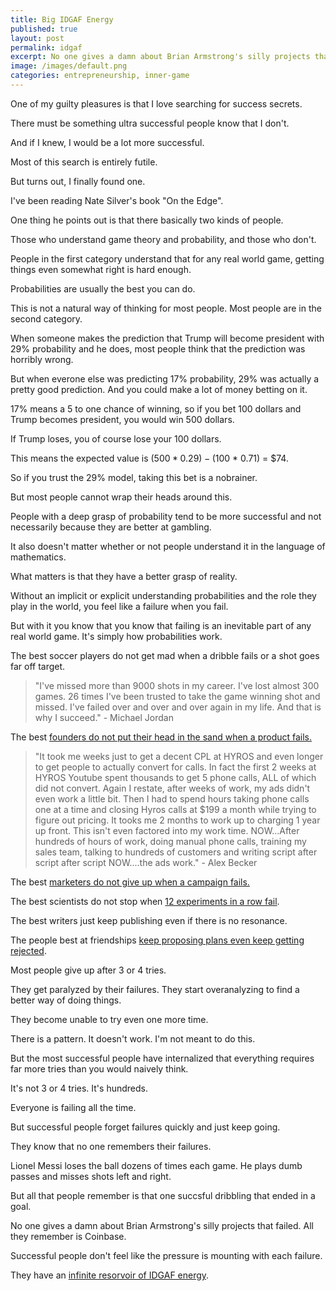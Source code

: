 ```yaml
---
title: Big IDGAF Energy
published: true
layout: post
permalink: idgaf
excerpt: No one gives a damn about Brian Armstrong's silly projects that failed. All they remember is Coinbase.
image: /images/default.png
categories: entrepreneurship, inner-game
---
```


One of my guilty pleasures is that I love searching for success secrets.

There must be something ultra successful people know that I don't.

And if I knew, I would be a lot more successful.

Most of this search is entirely futile.

But turns out, I finally found one.

I've been reading Nate Silver's book "On the Edge". 

One thing he points out is that there basically two kinds of people.

Those who understand game theory and probability, and those who don't.

People in the first category understand that for any real world game, getting things even somewhat right is hard enough. 

Probabilities are usually the best you can do.

This is not a natural way of thinking for most people. Most people are in the second category.

When someone makes the prediction that Trump will become president with 29% probability and he does, most people think that the prediction was horribly wrong.

But when everone else was predicting 17% probability, 29% was actually a pretty good prediction. And you could make a lot of money betting on it.

17% means a 5 to one chance of winning, so if you bet 100 dollars and Trump becomes president, you would win 500 dollars.

If Trump loses, you of course lose your 100 dollars.

This means the expected value is ($500 * 0.29) - ($100 * 0.71) = $74.

So if you trust the 29% model, taking this bet is a nobrainer.

But most people cannot wrap their heads around this.

People with a deep grasp of probability tend to be more successful and not necessarily because they are better at gambling.

It also doesn't matter whether or not people understand it in the language of mathematics.

What matters is that they have a better grasp of reality.

Without an implicit or explicit understanding probabilities and the role they play in the world, you feel like a failure when you fail.

But with it you know that you know that failing is an inevitable part of any real world game. It's simply how probabilities work.

The best soccer players do not get mad when a dribble fails or a shot goes far off target.

> "I've missed more than 9000 shots in my career. I've lost almost 300 games. 26 times I've been trusted to take the game winning shot and missed. I've failed over and over and over again in my life. And that is why I succeed." - Michael Jordan

The best [founders do not put their head in the sand when a product fails.](https://x.com/levelsio/status/1457315274466594817)

> "It took me weeks just to get a decent CPL at HYROS and even longer to get people to actually convert for calls. In fact the first 2 weeks at HYROS Youtube spent thousands to get 5 phone calls, ALL of which did not convert. Again I restate, after weeks of work, my ads didn't even work a little bit. Then I had to spend hours taking phone calls one at a time and closing Hyros calls at $199 a month while trying to figure out pricing. It tooks me 2 months to work up to charging 1 year up front. This isn't even factored into my work time. NOW...After hundreds of hours of work, doing manual phone calls, training my sales team, talking to hundreds of customers and writing script after script after script NOW....the ads work." - Alex Becker

The best [marketers do not give up when a campaign fails.](https://x.com/hammer_mt/status/1821240053768864025)

The best scientists do not stop when [12 experiments in a row fail](https://www.smithsonianmag.com/innovation/7-epic-fails-brought-to-you-by-the-genius-mind-of-thomas-edison-180947786/).

The best writers just keep publishing even if there is no resonance.

The people best at friendships [keep proposing plans even keep getting rejected](https://x.com/moseskagan/status/1764644880289259816).

Most people give up after 3 or 4 tries.

They get paralyzed by their failures. They start overanalyzing to find a better way of doing things.

They become unable to try even one more time.

There is a pattern. It doesn't work. I'm not meant to do this.

But the most successful people have internalized that everything requires far more tries than you would naively think.

It's not 3 or 4 tries. It's hundreds.

Everyone is failing all the time.

But successful people forget failures quickly and just keep going.

They know that no one remembers their failures.

Lionel Messi loses the ball dozens of times each game. He plays dumb passes and misses shots left and right.

But all that people remember is that one succsful dribbling that ended in a goal.

No one gives a damn about Brian Armstrong's silly projects that failed. All they remember is Coinbase.

Successful people don't feel like the pressure is mounting with each failure.

They have an [infinite resorvoir of IDGAF energy](https://x.com/jakobgreenfeld/status/1826886491097755995).